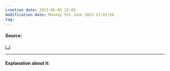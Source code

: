 ```yaml
---
creation date: 2023-06-05 23:03
modification date: Monday 5th June 2023 23:03:56
tag: 
---
```


#### Source:
[LJ](https://linuxjourney.com/lesson/io-monitoring)

--------------------------------------

#### Explanation about it:

